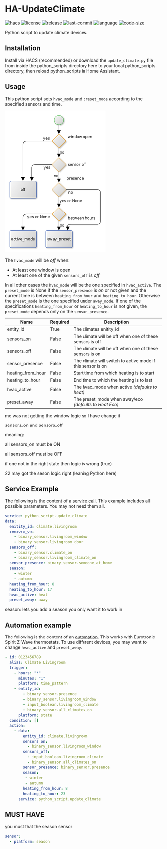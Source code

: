 # HA-UpdateClimate

[![hacs](https://img.shields.io/badge/HACS-Default-orange.svg?style=flat)](https://github.com/custom-components/hacs)
[![license](https://img.shields.io/github/license/Santobert/HA-UpdateClimate.svg?style=flat)](https://github.com/Santobert/HA-UpdateClimate/blob/master/LICENSE)
[![release](https://img.shields.io/github/v/release/Santobert/HA-UpdateClimate.svg?style=flat)](https://github.com/Santobert/HA-UpdateClimate/releases)
[![last-commit](https://img.shields.io/github/last-commit/Santobert/HA-UpdateClimate.svg?style=flat)](https://github.com/Santobert/HA-UpdateClimate/commits/master)
[![language](https://img.shields.io/github/languages/top/Santobert/HA-UpdateClimate.svg?style=flat)](https://github.com/Santobert/HA-UpdateClimate)
[![code-size](https://img.shields.io/github/languages/code-size/Santobert/HA-UpdateClimate.svg?style=flat)](https://github.com/Santobert/HA-UpdateClimate)

Python script to update climate devices.

## Installation

Install via HACS (recommended) or download the `update_climate.py` file from inside the python_scripts directory here to your local python_scripts directory, then reload python_scripts in Home Assistant.

## Usage

This python script sets `hvac_mode` and `preset_mode` according to the specified sensors and time.

![BPMN](bpmn.png)

The `hvac_mode` will be _off_ when:

- At least one window is open
- At least one of the given `sensors_off` is _off_

In all other cases the `hvac_mode` will be the one specified in `hvac_active`.
The `preset_mode` is None if the `sensor_presence` is _on_ or not given and the current time is between `heating_from_hour` and `heating_to_hour`.
Otherwise the `preset_mode` is the one specified under `away_mode`.
If one of the specifications `heating_from_hour` or `heating_to_hour` is not given, the `preset_mode` depends only on the `sensor_presence`.

| Name              | Required | Description                                                 |
| ----------------- | -------- | ----------------------------------------------------------- |
| entity_id         | True     | The climates enitity_id                                     |
| sensors_on        | False    | The climate will be off when one of these sensors is off    |
| sensors_off       | False    | The climate will be off when one of these sensors is on     |
| sensor_presence   | False    | The climate will switch to active mode if this sensor is on |
| heating_from_hour | False    | Start time from which heating is to start                   |
| heating_to_hour   | False    | End time to which the heating is to last                    |
| hvac_active       | False    | The hvac_mode when active *(defaults to heat)*              |
| preset_away       | False    | The preset_mode when away/eco *(defaults to Heat Eco)*      |


me was not getting the window logic
so
I have change it 

sensors_on and sensors_off

meaning:

all sensors_on must be ON
 
all sensors_off must be OFF
 
if one not in the right state then logic is wrong (true)

22 may got the seson logic right (leaning Python here)

## Service Example





The following is the content of a [service call](https://www.home-assistant.io/docs/scripts/service-calls/).
This example includes all possible parameters.
You may not need them all.


```yaml
service: python_script.update_climate
data:
  enitity_id: climate.livingroom
  sensors_on:
    - binary_sensor.livingroom_window
    - binary_sensor.livingroom_door
  sensors_off:
    - binary_sensor.climate_on
    - binary_sensor.livingroom_climate_on
  sensor_presence: binary_sensor.someone_at_home
  season:
    - winter
    - autumn
  heating_from_hour: 8
  heating_to_hour: 17
  hvac_active: heat
  preset_away: away
```

season: lets you add a season you only want it to work in

## Automation example

The following is the content of an [automation](https://www.home-assistant.io/docs/automation/).
This works with Eurotronic Spirit Z-Wave thermostats.
To use different devices, you may want to change `hvac_active` and `preset_away`.

```yaml
- id: 0123456789
  alias: Climate Livingroom
  trigger:
    - hours: "*"
      minutes: "1"
      platform: time_pattern
    - entity_id: 
        - binary_sensor.presence
        - binary_sensor.livingroom_window
        - input_boolean.livingroom_climate
        - binary_sensor.all_climates_on
      platform: state
  condition: []
  action:
    - data:
        entity_id: climate.livingroom
        sensors_on:
          - binary_sensor.livingroom_window
        sensors_off:
          - input_boolean.livingroom_climate
          - binary_sensor.all_climates_on
        sensor_presence: binary_sensor.presence
        season:
         - winter
         - autumn
        heating_from_hour: 8
        heating_to_hour: 23
      service: python_script.update_climate
```
## MUST HAVE

you must that the season sensor

```yaml
sensor:
  - platform: season
```

